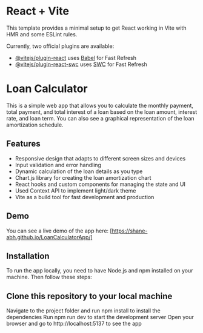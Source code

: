 # React + Vite

This template provides a minimal setup to get React working in Vite with HMR and some ESLint rules.

Currently, two official plugins are available:

- [@vitejs/plugin-react](https://github.com/vitejs/vite-plugin-react/blob/main/packages/plugin-react/README.md) uses [Babel](https://babeljs.io/) for Fast Refresh
- [@vitejs/plugin-react-swc](https://github.com/vitejs/vite-plugin-react-swc) uses [SWC](https://swc.rs/) for Fast Refresh

# Loan Calculator
This is a simple web app that allows you to calculate the monthly payment, total payment, and total interest of a loan based on the loan amount, interest rate, and loan term. You can also see a graphical representation of the loan amortization schedule.

## Features
- Responsive design that adapts to different screen sizes and devices
- Input validation and error handling
- Dynamic calculation of the loan details as you type
- Chart.js library for creating the loan amortization chart
- React hooks and custom components for managing the state and UI
- Used Context API to implement light/dark theme
- Vite as a build tool for fast development and production

## Demo
You can see a live demo of the app here: [https://shane-abh.github.io/LoanCalculatorApp/]

## Installation
To run the app locally, you need to have Node.js and npm installed on your machine. Then follow these steps:

## Clone this repository to your local machine
Navigate to the project folder and run npm install to install the dependencies
Run npm run dev to start the development server
Open your browser and go to http://localhost:5137 to see the app
